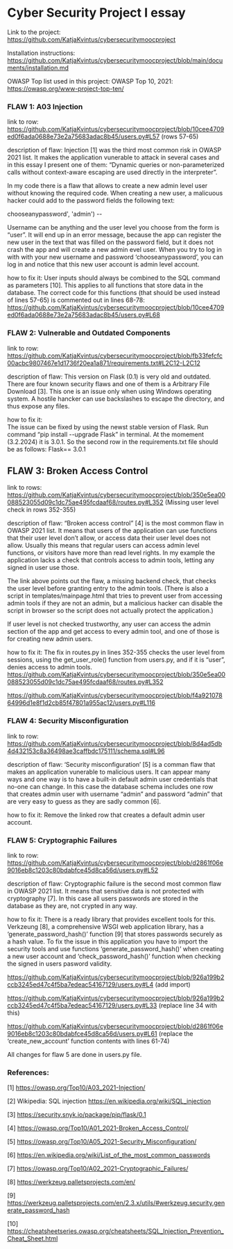 
# Cyber Security Project I essay


Link to the project:
https://github.com/KatjaKvintus/cybersecuritymoocproject 

Installation instructions: 
https://github.com/KatjaKvintus/cybersecuritymoocproject/blob/main/documents/installation.md 

OWASP Top list used in this project: 
OWASP Top 10, 2021: https://owasp.org/www-project-top-ten/



### FLAW 1: A03 Injection 

link to row: https://github.com/KatjaKvintus/cybersecuritymoocproject/blob/10cee4709ed0f6ada0688e73e2a75683adac8b45/users.py#L57 
(rows 57-65)

description of flaw: 
Injection [1] was the third most common risk in OWASP 2021 list. It makes the application vunerable to attack in several cases and in this essay I present one of them: “Dynamic queries or non-parameterized calls without context-aware escaping are used directly in the interpreter”.

In my code there is a flaw that allows to create a new admin level user without knowing the required code. When creating a new user, a malicuous hacker could add to the password fields the following text:

chooseanypassword', 'admin') --

Username can be anything and the user level you choose from the form is “user”. It will end up in an error message, because the app can register the new user in the text that was filled on the password field, but it does not crash the app and will create a new admin evel user. When you try to log in with with your new username and password ‘chooseanypassword’, you can log in and notice that this new user account is admin level account. 

how to fix it: 
User inputs should always be combined to the SQL command as parameters [10]. This applies to all functions that store data in the database. The correct code for this functions (that should be used instead of lines 57-65) is commented out in lines 68-78: https://github.com/KatjaKvintus/cybersecuritymoocproject/blob/10cee4709ed0f6ada0688e73e2a75683adac8b45/users.py#L68 



### FLAW 2: Vulnerable and Outdated Components 

link to row: https://github.com/KatjaKvintus/cybersecuritymoocproject/blob/fb33fefcfc00acbc9807467e1d1736f20ea1a871/requirements.txt#L2C12-L2C12 

description of flaw: 
This version on Flask (0.1) is very old and outdated. There are four known security flaws and one of them is a Arbitrary File Download [3]. This one is an issue only when using Windows operating system. A hostile hancker can use backslashes to escape the directory, and thus expose any files. 

how to fix it:  
The issue can be fixed by using the newst stable version of Flask. Run command “pip install --upgrade Flask” in terminal. At the momement (3.2.2024) it is 3.0.1. So the second row in the requirements.txt file should be as follows:
Flask== 3.0.1



## FLAW 3: Broken Access Control

link to rows:
https://github.com/KatjaKvintus/cybersecuritymoocproject/blob/350e5ea00088523055d09c1dc75ae495fcdaaf68/routes.py#L352
(Missing user level check in rows 352-355)

description of flaw:
“Broken access control” [4] is the most common flaw in OWASP 2021 list. It means that users of the application can use functions that their user level don’t allow, or access data their user level does not allow. Usually this means that regular users can access admin level functions, or visitors have more than read level rights. In my example the application lacks a check that controls access to admin tools, letting any signed in user use those.

The link above points out the flaw, a missing backend check, that checks the user level before granting entry to the admin tools. (There is also a script in templates/mainpage.html that tries to prevent user from accessing admin tools if they are not an admin, but a malicious hacker can disable the script in browser so the script does not actually protect the application.)

If user level is not checked trustworthy, any user can access the admin section of the app and get access to every admin tool,  and one of those is for creating new admin users. 

how to fix it: 
The fix in routes.py in lines 352-355 checks the user level from sessions, using the get_user_role() function from users.py, and if it is “user”, denies access to admin tools. 
https://github.com/KatjaKvintus/cybersecuritymoocproject/blob/350e5ea00088523055d09c1dc75ae495fcdaaf68/routes.py#L352

https://github.com/KatjaKvintus/cybersecuritymoocproject/blob/f4a92107864996d1e8f1d2cb85f47801a955ac12/users.py#L116 


### FLAW 4: Security Misconfiguration 

link to row:
https://github.com/KatjaKvintus/cybersecuritymoocproject/blob/8d4ad5db4d432153c8a36498ae3caffbdc175111/schema.sql#L96 

description of flaw: 
‘Security misconfiguration’ [5] is a comman flaw that makes an application vunerable to malicious users. It can appear many ways and one way is to have a built-in default admin user credentials that no-one can change. In this case the database schema includes one row that creates admin user with username “admin” and password “admin” that are very easy to guess as they are sadly common [6].

how to fix it: 
Remove the linked row that creates a default admin user account.



### FLAW 5: Cryptographic Failures 

link to row:
https://github.com/KatjaKvintus/cybersecuritymoocproject/blob/d2861f06e9016eb8c1203c80bdabfce45d8ca56d/users.py#L52 

description of flaw:
Cryptographic failure is the second most common flaw in OWASP 2021 list. It means that sensitive data is not protected with cryptography [7]. In this case all users passwords are stored in the database as they are, not crypted in any way. 

how to fix it: 
There is a ready library that provides excellent tools for this. Verkzeung [8], a comprehensive WSGI web application library, has a ‘generate_password_hash()’ function [9] that stores passwords securely as a hash value. To fix the issue in this application you have to import the security tools and use functions ‘generate_password_hash()’ when creating a new user account and ‘check_password_hash()’ function when checking the signed in users pasword validity.

https://github.com/KatjaKvintus/cybersecuritymoocproject/blob/926a199b2ccb3245ed47c4f5ba7edeac54167129/users.py#L4 (add import)

https://github.com/KatjaKvintus/cybersecuritymoocproject/blob/926a199b2ccb3245ed47c4f5ba7edeac54167129/users.py#L33 (replace line 34 with this)

https://github.com/KatjaKvintus/cybersecuritymoocproject/blob/d2861f06e9016eb8c1203c80bdabfce45d8ca56d/users.py#L61 (replace the ‘create_new_account’ function contents with lines 61-74)

All changes for flaw 5 are done in users.py file. 


### References:


[1] https://owasp.org/Top10/A03_2021-Injection/  

[2] Wikipedia: SQL injection https://en.wikipedia.org/wiki/SQL_injection 

[3] https://security.snyk.io/package/pip/flask/0.1 

[4] https://owasp.org/Top10/A01_2021-Broken_Access_Control/ 

[5] https://owasp.org/Top10/A05_2021-Security_Misconfiguration/ 

[6] https://en.wikipedia.org/wiki/List_of_the_most_common_passwords 

[7] https://owasp.org/Top10/A02_2021-Cryptographic_Failures/ 

[8] https://werkzeug.palletsprojects.com/en/ 

[9] https://werkzeug.palletsprojects.com/en/2.3.x/utils/#werkzeug.security.generate_password_hash 

[10] https://cheatsheetseries.owasp.org/cheatsheets/SQL_Injection_Prevention_Cheat_Sheet.html 
